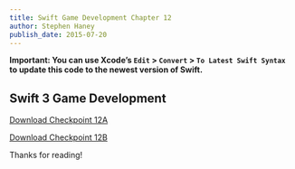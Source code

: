 ```yaml
---
title: Swift Game Development Chapter 12
author: Stephen Haney
publish_date: 2015-07-20
---
```


**Important: You can use Xcode’s `Edit` > `Convert` > `To Latest Swift Syntax` to update this code to the newest version of Swift.**

## Swift 3 Game Development

<a href="https://github.com/StephenHaney/game-development-with-swift-assets/blob/main/chapter-12/swift-3/Checkpoint-12A.zip?raw=true">Download Checkpoint 12A</a>

<a href="https://github.com/StephenHaney/game-development-with-swift-assets/blob/main/chapter-12/swift-3/Checkpoint-12B.zip?raw=true">Download Checkpoint 12B</a>

Thanks for reading!

